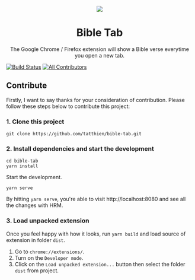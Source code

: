 <p align="center"><a href="https://chrome.google.com/webstore/detail/bible-tab/kncfgmibnbpjiebgonkmpgdoaedjkaed" target="_blank"><img src="https://raw.githubusercontent.com/tatthien/bible-tab/master/public/img/icon-128.png"></a></p>

 <h1 align="center">Bible Tab</h1>	
 
 <p align="center">The Google Chrome / Firefox extension will show a Bible verse everytime you open a new tab.</p>	
 
[![Build Status](https://travis-ci.org/tatthien/bible-tab.svg?branch=master)](https://travis-ci.org/tatthien/bible-tab)	
[![All Contributors](https://img.shields.io/badge/all_contributors-3-orange.svg?style=flat-square)](#contributors)	

## Contribute	

Firstly, I want to say thanks for your consideration of contribution. Please follow these steps below to contribute this project:	

### 1. Clone this project

```shell
git clone https://github.com/tatthien/bible-tab.git
```

### 2. Install dependencies and start the development

```
cd bible-tab
yarn install
```

Start the development.

```
yarn serve
```

By hitting `yarn serve`, you're able to visit http://localhost:8080 and see all the changes with HRM.

### 3. Load unpacked extension

Once you feel happy with how it looks, run `yarn build` and load source of extension in folder `dist`.

1. Go to `chrome://extensions/`.	
2. Turn on the `Developer mode`.	
3. Click on the `Load unpacked extension...` button then select the folder `dist` from project.
